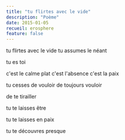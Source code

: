 ```yaml
---
title: "tu flirtes avec le vide"
description: "Poème"
date: 2015-01-05
recueil: erosphere
feature: false
---
```


tu flirtes avec le vide
tu assumes le néant

tu es toi

c'est le calme plat
c'est l'absence
c'est la paix

tu cesses de vouloir
de toujours vouloir

de te tirailler

tu te laisses être

tu te laisses en paix

tu te découvres presque
